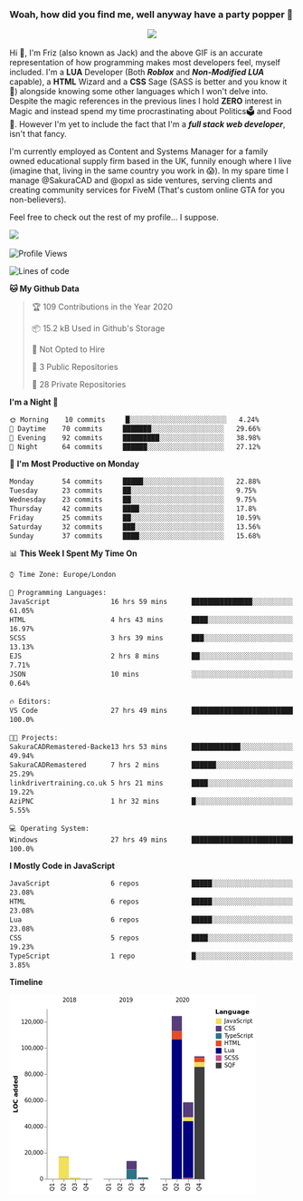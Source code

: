 ### Woah, how did you find me, well anyway have a party popper 🎉

<p align="center">
  <img  src="https://66.media.tumblr.com/d2766024a15e8c140bf20f314664eed2/d1615166bf58615c-d8/s400x600/aabc473a64edc43599d5345fd1e9e792d66ecc48.gifv">
</p>

Hi :wave:, I'm Friz (also known as Jack) and the above GIF is an accurate representation of how programming makes most developers feel, myself included. I'm a **LUA** Developer (Both ***Roblox*** and ***Non-Modified LUA*** capable), a **HTML** Wizard and a **CSS** Sage (SASS is better and you know it :pray:) alongside knowing some other languages which I won't delve into. Despite the magic references in the previous lines I hold **ZERO** interest in Magic and instead spend my time procrastinating about Politics🗳️ and Food🍔. However I'm yet to include the fact that I'm a ***full stack web developer***, isn't that fancy.

I'm currently employed as Content and Systems Manager for a family owned educational supply firm based in the UK, funnily enough where I live (imagine that, living in the same country you work in 😱). In my spare time I manage @SakuraCAD and @opxl as side ventures, serving clients and creating community services for FiveM (That's custom online GTA for you non-believers).

Feel free to check out the rest of my profile... I suppose.

<a href="https://github.com/anuraghazra/github-readme-stats">
  <img  src="https://github-readme-stats.vercel.app/api?username=JackOPXL&count_private=true&show_icons=true&theme=tokyonight" />
</a>



<!--START_SECTION:waka-->
![Profile Views](http://img.shields.io/badge/Profile%20Views-0-blue)

![Lines of code](https://img.shields.io/badge/From%20Hello%20World%20I%27ve%20Written-593627%20lines%20of%20code-blue)

**🐱 My Github Data** 

> 🏆 109 Contributions in the Year 2020
 > 
> 📦 15.2 kB Used in Github's Storage 
 > 
> 🚫 Not Opted to Hire
 > 
> 📜 3 Public Repositories 
 > 
> 🔑 28 Private Repositories  

**I'm a Night 🦉** 

```text
🌞 Morning    10 commits     █░░░░░░░░░░░░░░░░░░░░░░░░   4.24% 
🌆 Daytime    70 commits     ███████░░░░░░░░░░░░░░░░░░   29.66% 
🌃 Evening    92 commits     █████████░░░░░░░░░░░░░░░░   38.98% 
🌙 Night      64 commits     ██████░░░░░░░░░░░░░░░░░░░   27.12%

```
📅 **I'm Most Productive on Monday** 

```text
Monday       54 commits     █████░░░░░░░░░░░░░░░░░░░░   22.88% 
Tuesday      23 commits     ██░░░░░░░░░░░░░░░░░░░░░░░   9.75% 
Wednesday    23 commits     ██░░░░░░░░░░░░░░░░░░░░░░░   9.75% 
Thursday     42 commits     ████░░░░░░░░░░░░░░░░░░░░░   17.8% 
Friday       25 commits     ██░░░░░░░░░░░░░░░░░░░░░░░   10.59% 
Saturday     32 commits     ███░░░░░░░░░░░░░░░░░░░░░░   13.56% 
Sunday       37 commits     ████░░░░░░░░░░░░░░░░░░░░░   15.68%

```


📊 **This Week I Spent My Time On** 

```text
⌚︎ Time Zone: Europe/London

💬 Programming Languages: 
JavaScript               16 hrs 59 mins      ███████████████░░░░░░░░░░   61.05% 
HTML                     4 hrs 43 mins       ████░░░░░░░░░░░░░░░░░░░░░   16.97% 
SCSS                     3 hrs 39 mins       ███░░░░░░░░░░░░░░░░░░░░░░   13.13% 
EJS                      2 hrs 8 mins        ██░░░░░░░░░░░░░░░░░░░░░░░   7.71% 
JSON                     10 mins             ░░░░░░░░░░░░░░░░░░░░░░░░░   0.64%

🔥 Editors: 
VS Code                  27 hrs 49 mins      █████████████████████████   100.0%

🐱‍💻 Projects: 
SakuraCADRemastered-Backe13 hrs 53 mins      ████████████░░░░░░░░░░░░░   49.94% 
SakuraCADRemastered      7 hrs 2 mins        ██████░░░░░░░░░░░░░░░░░░░   25.29% 
linkdrivertraining.co.uk 5 hrs 21 mins       ████░░░░░░░░░░░░░░░░░░░░░   19.22% 
AziPNC                   1 hr 32 mins        █░░░░░░░░░░░░░░░░░░░░░░░░   5.55%

💻 Operating System: 
Windows                  27 hrs 49 mins      █████████████████████████   100.0%

```

**I Mostly Code in JavaScript** 

```text
JavaScript               6 repos             █████░░░░░░░░░░░░░░░░░░░░   23.08% 
HTML                     6 repos             █████░░░░░░░░░░░░░░░░░░░░   23.08% 
Lua                      6 repos             █████░░░░░░░░░░░░░░░░░░░░   23.08% 
CSS                      5 repos             ████░░░░░░░░░░░░░░░░░░░░░   19.23% 
TypeScript               1 repo              █░░░░░░░░░░░░░░░░░░░░░░░░   3.85%

```


**Timeline**

![Chart not found](https://raw.githubusercontent.com/JackOPXL/JackOPXL/master/charts/bar_graph.png) 


<!--END_SECTION:waka-->

